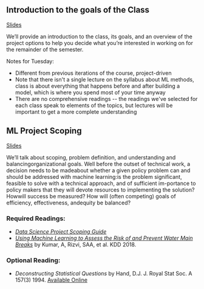 ## Introduction to the goals of the Class 
[Slides](Class1-Overview.pptx)

We’ll  provide  an  introduction  to  the  class,  its  goals,  and  an  overview  of  the project options to help you decide what you’re interested in working on for the remainder of the semester.

Notes for Tuesday:
- Different from previous iterations of the course, project-driven
- Note that there isn't a single lecture on the syllabus about ML methods, class is about everything that happens before and after building a model, which is where you spend most of your time anyway
- There are no comprehensive readings -- the readings we've selected for each class speak to elements of the topics, but lectures will be important to get a more complete understanding

## ML Project Scoping 

[Slides](lecture2-scoping.pptx)

We’ll talk about scoping, problem definition, and understanding and balancingorganizational goals.  Well before the outset of technical work, a decision needs to be madeabout whether a given policy problem can and should be addressed with machine learning:is the problem significant, feasible to solve with a technical approach, and of sufficient im-portance to policy makers that they will devote resources to implementing the solution? Howwill success be measured? How will (often competing) goals of efficiency, effectiveness, andequity be balanced?


### Required Readings:
- [*Data Science Project Scoping Guide*](http://www.datasciencepublicpolicy.org/home/resources/data-science-project-scoping-guide/)
- [*Using Machine Learning to Assess the Risk of and Prevent Water Main Breaks*](https://dl.acm.org/citation.cfm?id=3219835) by Kumar, A, Rizvi, SAA, et al. KDD 2018.

### Optional Reading:
- *Deconstructing Statistical Questions* by Hand, D.J. J. Royal Stat Soc. A 157(3) 1994. [Available Online](http://stat688.bio5.org/sites/default/files/fall2014/hand-deconstructin.pdf)
